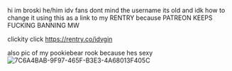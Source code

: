 hi im broski
he/him
idv fans dont mind the username its old and idk how to change it
using this as a link to my RENTRY because PATREON KEEPS FUCKING BANNING MW

clickity click https://rentry.co/idvgin

also pic of my pookiebear rook because hes sexy
![7C6A4BAB-9F97-465F-B3E3-4A68013F405C](https://user-images.githubusercontent.com/101119556/197172529-ba54df1e-ccdc-4e3d-8f27-6cf0f8a9596b.jpeg)
